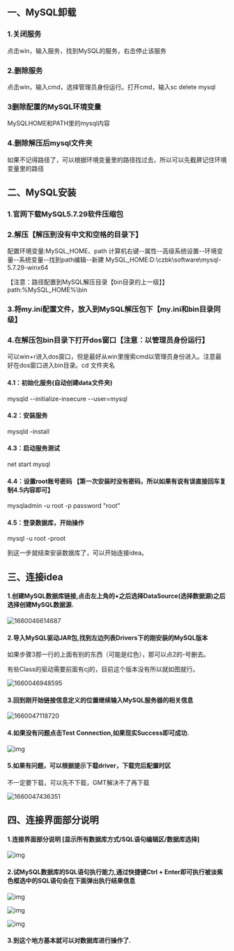 ## 一、MySQL卸载

### 1.关闭服务

点击win，输入服务，找到MySQL的服务，右击停止该服务

### 2.删除服务

点击win，输入cmd，选择管理员身份运行。打开cmd，输入sc delete mysql

### 3删除配置的MySQL环境变量

MySQLHOME和PATH里的mysql内容

### 4.删除解压后mysql文件夹

如果不记得路径了，可以根据环境变量里的路径找过去，所以可以先截屏记住环境变量里的路径

## 二、MySQL安装

### 1.官网下载MySQL5.7.29软件压缩包

### 2.解压【解压到没有中文和空格的目录下】

配置环境变量:MySQL_HOME、path
计算机右键--属性--高级系统设置--环境变量--系统变量--找到path编辑--新建
MySQL_HOME:D:\czbk\software\mysql-5.7.29-winx64

【注意：路径配置到MySQL解压目录【bin目录的上一级】】
path:%MySQL_HOME%\bin

### 3.将my.ini配置文件，放入到MySQL解压包下【my.ini和bin目录同级】

### 4.在解压包bin目录下打开dos窗口【注意：以管理员身份运行】

可以win+r进入dos窗口，但是最好从win里搜索cmd以管理员身份进入。注意最好在dos窗口进入bin目录。cd 文件夹名

#### 4.1：初始化服务(自动创建data文件夹)

mysqld --initialize-insecure --user=mysql

#### 4.2：安装服务

mysqld -install

#### 4.3：启动服务测试

net start mysql

#### 4.4：设置root账号密码 【第一次安装时没有密码，所以如果有说有误直接回车复制4.5内容即可】

mysqladmin -u root -p password "root"

#### 4.5：登录数据库，开始操作

mysql -u root -proot

到这一步就结束安装数据库了，可以开始连接idea。

## 三、连接idea

#### 1.创建MySQL数据库链接,点击左上角的+之后选择DataSource(选择数据源)之后选择创建MySQL数据源.

![1660046614687](typora-user-images\1660046614687.png)

 

#### 2.导入MySQL驱动JAR包,找到左边列表Drivers下的刚安装的MySQL版本

如果步骤3那一行的上面有别的东西（可能是红色），那可以点2的-号删去。

有些Class的驱动需要前面有cj的，目前这个版本没有所以就如图就行。

![1660046948595](typora-user-images\1660046948595.png)



#### 3.回到刚开始链接信息定义的位置继续输入MySQL服务器的相关信息

![1660047118720](typora-user-images\1660047118720.png)

#### **4.如果没有问题点击Test Connection,如果现实Success即可成功.**

![img](typora-user-images\v2-c3dffa601bd2ae5fbf20a242b1f96cd8_720w.webp)



#### 5.如果有问题，可以根据提示下载driver，下载完后配置时区

不一定要下载，可以先不下载，GMT解决不了再下载

![1660047436351](typora-user-images\1660047436351.png)

## 四、连接界面部分说明

#### **1.连接界面部分说明 [显示所有数据库方式/SQL语句编辑区/数据库选择]**

![img](Typoraphoto/v2-fec2213f6d4a42c4e1a8c32f621af2ef_720w.webp)

#### **2.试MySQL数据库的SQL语句执行能力,通过快捷键Ctrl + Enter即可执行被淡紫色框选中的SQL语句会在下面弹出执行结果信息**

![img](https://pic1.zhimg.com/80/v2-0c1ea044cf069f44ff138b980e663830_720w.webp)

![img](https://pic1.zhimg.com/80/v2-fa3b25958d067b2283b0b7c84221b604_720w.webp)

![img](https://pic3.zhimg.com/80/v2-62205e8c6bc71b9ef35fb5053ac285fe_720w.webp)



#### 3.到这个地方基本就可以对数据库进行操作了.